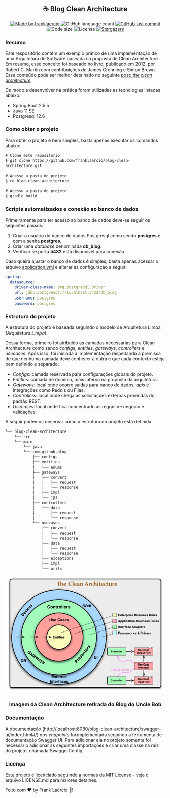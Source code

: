 <h2 align="center"> 
  ☕ Blog Clean Architecture
</h1>

<p align="center">
  <a href="https://www.linkedin.com/in/frank-laercio/">
    <img alt="Made by franklaercio" src="https://img.shields.io/badge/Linkedin-Made%20by%20franklaercio-blue">
  </a>
  
  <img alt="GitHub language count" src="https://img.shields.io/github/languages/count/franklaercio/blog-clean-architecture?color=%2304D361">
  
  <a href="https://github.com/franklaercio/blog-clean-architecture/commits/master">
    <img alt="GitHub last commit" src="https://img.shields.io/github/last-commit/franklaercio/blog-clean-architecture">
  </a>
  
  <img alt="Code size" src="https://img.shields.io/github/languages/code-size/franklaercio/blog-clean-architecture">

  <img alt="License" src="https://img.shields.io/badge/license-MIT-brightgreen">
   <a href="https://github.com/franklaercio/blog-clean-architecture/stargazers">
    <img alt="Stargazers" src="https://img.shields.io/github/stars/franklaercio/blog-clean-architecture?style=social">
  </a>
</p>

### Resumo

Este respositório contém um exemplo prático de uma implementação de uma Arquitetura de Software baseada na proposta de Clean Architecture. Em resumo, esse conceito foi baseado no livro, publicado em 2012, por Robert C. Martin com contribuições de James Grenning e Simon Brown. Esse conteúdo pode ser melhor detalhado no seguinte [post: _the clean architecture_](https://blog.cleancoder.com/uncle-bob/2012/08/13/the-clean-architecture.html). <br/>

De modo a desenvolver na prática foram utilizadas as tecnologias listadas abaixo:

- Spring Boot 2.5.5
- Java 11 SE
- Postgresql 12.6

### Como obter o projeto

Para obter o projeto é bem simples, basta apenas executar os comandos abaixo:

```
# Clone este repositório
$ git clone https://github.com/franklaercio/blog-clean-architecture.git

# Acesse a pasta do projeto
$ cd blog-clean-architecture

# Acesse a pasta do projeto
$ gradle build
```

### Scripts automatizados e conexão ao banco de dados

Primeiramente para ter acesso ao banco de dados deve-se seguir os seguintes passos:

1. Criar o usuário do banco de dados Postgresql como sendo **postgres** e com a senha **postgres**.
2. Criar uma _database_ denominada **db_blog**.
3. Verificar se porta **5432** está disponível para conexão.

Caso queira ajustar o banco de dados é simples, basta apenas acessar o arquivo [application.yml](http://https://github.com/franklaercio/blog-clean-architecture/src/main/resources/application.yml) e alterar as configuração a seguir:

```yml
spring:
  datasource:
    driver-class-name: org.postgresql.Driver
    url: jdbc:postgresql://localhost:5432/db_blog
    username: postgres
    password: postgres
```

### Estrutura do projeto

A estrutura do projeto é baseada seguindo o modelo de Arquitetura Limpa (_Arquitetura Limpa_). <br/>

Dessa forma, primeiro foi atribuído as camadas necessárias para Clean Architecture como sendo _configs_, _entities_, _gateways_, _controllers_ e _usecases_. Após isso, foi iniciada a implementação respeitando a premissa de que nenhuma camada deve conhecer a outra e que cada contexto esteja bem definido e separado. <br/>

- _Configs_: camada reservada para configurações globais do projeto.
- _Entities_: camada de domínio, mais interna na proposta da arquitetura.
- _Gateways_: local onde ocorre saídas para banco de dados, _apis_ e integrações como Reddis ou Filas.
- _Controllers_: local onde chega as solicitações externas provindas do padrão REST.
- _Usecases_: local onde fica concentrado as regras de negócio e validações.

A seguir podemos observar como a estrutura do projeto está definida.

```
└── blog-clean-architecture
    └── src
	└── main
	    └── java
		└── com.github.blog
			├── configs
			├── entities
			│   └── enums
			├── gateways
			|   ├── convert
			|   |   ├── request
			|   |   └── response
			|   ├── impl
			|   └── jpa
			├── controllers
			│   └── data
			|       ├── request
			│       └── response
			└── usecases
			    ├── convert
			    |   ├── request
			    |   └── response
			    ├── data
			    |   ├── request
			    |   └── response
			    ├── exceptions
			    ├── impl
			    └── utils

```

<p align="center">
   <img alt="Imagem da proposta da clean architecture" src="assets/images/clean-architecture.jpg" />
   <h3 align="center">Imagem da Clean Architecture retirada do Blog do Uncle Bob</h3>	
<p>

### Documentação

A documentação (http://localhost:8080/blog-clean-architecture/swagger-ui/index.html#/) dos *endpoints* foi implementada seguindo a ferramenta de documentação Swagger UI. Para adicionar ela no projeto somente foi necessário adicionar as seguintes importações e criar uma classe na raiz do projeto, chamada SwaggerConfig.

### Licença

Este projeto é licenciado seguindo a normas da MIT License - veja o arquivo LICENSE.md para maiores detalhes.

Feito com :hearts: by Frank Laércio :wave:!
